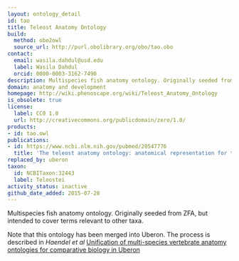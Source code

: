```yaml
---
layout: ontology_detail
id: tao
title: Teleost Anatomy Ontology
build:
  method: obo2owl
  source_url: http://purl.obolibrary.org/obo/tao.obo
contact:
  email: wasila.dahdul@usd.edu
  label: Wasila Dahdul
  orcid: 0000-0003-3162-7490
description: Multispecies fish anatomy ontology. Originally seeded from ZFA, but intended to cover terms relevant to other taxa
domain: anatomy and development
homepage: http://wiki.phenoscape.org/wiki/Teleost_Anatomy_Ontology
is_obsolete: true
license:
  label: CC0 1.0
  url: http://creativecommons.org/publicdomain/zero/1.0/
products:
- id: tao.owl
publications:
- id: https://www.ncbi.nlm.nih.gov/pubmed/20547776
  title: 'The teleost anatomy ontology: anatomical representation for the genomics age'
replaced_by: uberon
taxon:
  id: NCBITaxon:32443
  label: Teleostei
activity_status: inactive
github_date_added: 2015-07-28
---
```


Multispecies fish anatomy ontology. Originally seeded from ZFA, but intended to cover terms relevant to other taxa.

Note that this ontology has been merged into Uberon. The process is described in _Haendel et al_ [Unification of multi-species vertebrate anatomy ontologies for comparative biology in Uberon](http://www.ncbi.nlm.nih.gov/pubmed/25009735)
